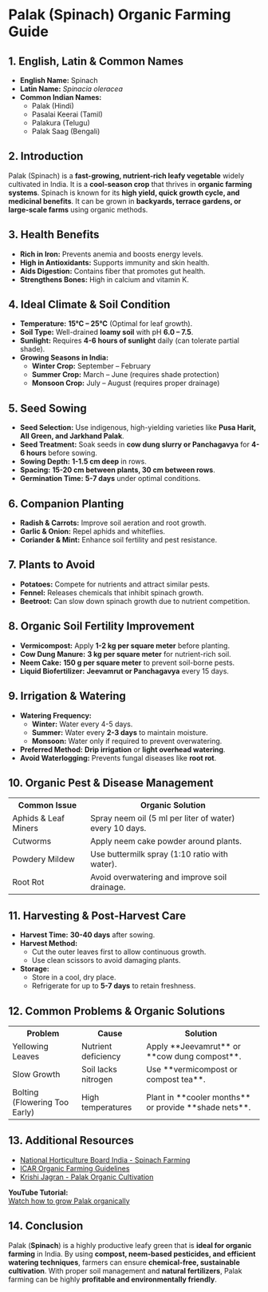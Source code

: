 # Palak (Spinach) Organic Farming Guide  

## 1. English, Latin & Common Names  

- **English Name:** Spinach  
- **Latin Name:** *Spinacia oleracea*  
- **Common Indian Names:**  
  - Palak (Hindi)  
  - Pasalai Keerai (Tamil)  
  - Palakura (Telugu)  
  - Palak Saag (Bengali)  

## 2. Introduction  

Palak (Spinach) is a **fast-growing, nutrient-rich leafy vegetable** widely cultivated in India. It is a **cool-season crop** that thrives in **organic farming systems**. Spinach is known for its **high yield, quick growth cycle, and medicinal benefits**. It can be grown in **backyards, terrace gardens, or large-scale farms** using organic methods.

## 3. Health Benefits  

- **Rich in Iron:** Prevents anemia and boosts energy levels.  
- **High in Antioxidants:** Supports immunity and skin health.  
- **Aids Digestion:** Contains fiber that promotes gut health.  
- **Strengthens Bones:** High in calcium and vitamin K.  

## 4. Ideal Climate & Soil Condition  

- **Temperature:** **15°C – 25°C** (Optimal for leaf growth).  
- **Soil Type:** Well-drained **loamy soil** with pH **6.0 – 7.5**.  
- **Sunlight:** Requires **4-6 hours of sunlight** daily (can tolerate partial shade).  
- **Growing Seasons in India:**  
  - **Winter Crop:** September – February  
  - **Summer Crop:** March – June (requires shade protection)  
  - **Monsoon Crop:** July – August (requires proper drainage)  

## 5. Seed Sowing  

- **Seed Selection:** Use indigenous, high-yielding varieties like **Pusa Harit, All Green, and Jarkhand Palak**.  
- **Seed Treatment:** Soak seeds in **cow dung slurry or Panchagavya** for **4-6 hours** before sowing.  
- **Sowing Depth:** **1-1.5 cm deep** in rows.  
- **Spacing:** **15-20 cm between plants, 30 cm between rows**.  
- **Germination Time:** **5-7 days** under optimal conditions.  

## 6. Companion Planting  

- **Radish & Carrots:** Improve soil aeration and root growth.  
- **Garlic & Onion:** Repel aphids and whiteflies.  
- **Coriander & Mint:** Enhance soil fertility and pest resistance.  

## 7. Plants to Avoid  

- **Potatoes:** Compete for nutrients and attract similar pests.  
- **Fennel:** Releases chemicals that inhibit spinach growth.  
- **Beetroot:** Can slow down spinach growth due to nutrient competition.  

## 8. Organic Soil Fertility Improvement  

- **Vermicompost:** Apply **1-2 kg per square meter** before planting.  
- **Cow Dung Manure:** **3 kg per square meter** for nutrient-rich soil.  
- **Neem Cake:** **150 g per square meter** to prevent soil-borne pests.  
- **Liquid Biofertilizer:** **Jeevamrut or Panchagavya** every 15 days.  

## 9. Irrigation & Watering  

- **Watering Frequency:**  
  - **Winter:** Water every 4-5 days.  
  - **Summer:** Water every **2-3 days** to maintain moisture.  
  - **Monsoon:** Water only if required to prevent overwatering.  
- **Preferred Method:** **Drip irrigation** or **light overhead watering**.  
- **Avoid Waterlogging:** Prevents fungal diseases like **root rot**.  

## 10. Organic Pest & Disease Management  

<table>  
<tr>  
<th>Common Issue</th>  
<th>Organic Solution</th>  
</tr>  
<tr>  
<td>Aphids & Leaf Miners</td>  
<td>Spray neem oil (5 ml per liter of water) every 10 days.</td>  
</tr>  
<tr>  
<td>Cutworms</td>  
<td>Apply neem cake powder around plants.</td>  
</tr>  
<tr>  
<td>Powdery Mildew</td>  
<td>Use buttermilk spray (1:10 ratio with water).</td>  
</tr>  
<tr>  
<td>Root Rot</td>  
<td>Avoid overwatering and improve soil drainage.</td>  
</tr>  
</table>  

## 11. Harvesting & Post-Harvest Care  

- **Harvest Time:** **30-40 days** after sowing.  
- **Harvest Method:**  
  - Cut the outer leaves first to allow continuous growth.  
  - Use clean scissors to avoid damaging plants.  
- **Storage:**  
  - Store in a cool, dry place.  
  - Refrigerate for up to **5-7 days** to retain freshness.  

## 12. Common Problems & Organic Solutions  

<table>  
<tr>  
<th>Problem</th>  
<th>Cause</th>  
<th>Solution</th>  
</tr>  
<tr>  
<td>Yellowing Leaves</td>  
<td>Nutrient deficiency</td>  
<td>Apply **Jeevamrut** or **cow dung compost**.</td>  
</tr>  
<tr>  
<td>Slow Growth</td>  
<td>Soil lacks nitrogen</td>  
<td>Use **vermicompost or compost tea**.</td>  
</tr>  
<tr>  
<td>Bolting (Flowering Too Early)</td>  
<td>High temperatures</td>  
<td>Plant in **cooler months** or provide **shade nets**.</td>  
</tr>  
</table>  

## 13. Additional Resources  

- [National Horticulture Board India - Spinach Farming](http://nhb.gov.in)  
- [ICAR Organic Farming Guidelines](https://icar.org.in)  
- [Krishi Jagran - Palak Organic Cultivation](https://www.krishijagran.com)  

**YouTube Tutorial:**  
[Watch how to grow Palak organically](https://www.youtube.com/watch?v=xyz123)  

## 14. Conclusion  

Palak (**Spinach**) is a highly productive leafy green that is **ideal for organic farming** in India. By using **compost, neem-based pesticides, and efficient watering techniques**, farmers can ensure **chemical-free, sustainable cultivation**. With proper soil management and **natural fertilizers**, Palak farming can be highly **profitable and environmentally friendly**.
